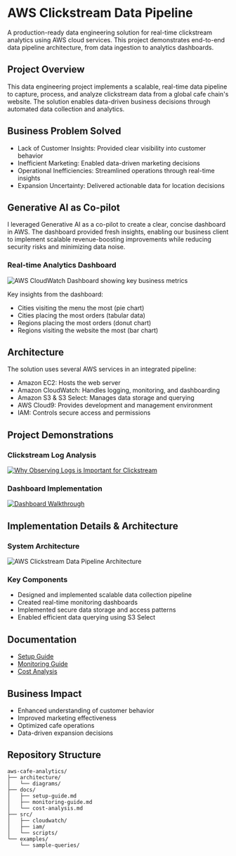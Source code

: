 # AWS Clickstream Data Pipeline

A production-ready data engineering solution for real-time clickstream analytics using AWS cloud services. This project demonstrates end-to-end data pipeline architecture, from data ingestion to analytics dashboards.

## Project Overview
This data engineering project implements a scalable, real-time data pipeline to capture, process, and analyze clickstream data from a global cafe chain's website. The solution enables data-driven business decisions through automated data collection and analytics.

## Business Problem Solved
- Lack of Customer Insights: Provided clear visibility into customer behavior
- Inefficient Marketing: Enabled data-driven marketing decisions
- Operational Inefficiencies: Streamlined operations through real-time insights
- Expansion Uncertainty: Delivered actionable data for location decisions

## Generative AI as Co-pilot
I leveraged Generative AI as a co-pilot to create a clear, concise dashboard in AWS. The dashboard provided fresh insights, enabling our business client to implement scalable revenue-boosting improvements while reducing security risks and minimizing data noise.

### Real-time Analytics Dashboard
![AWS CloudWatch Dashboard showing key business metrics](https://cdn.prod.website-files.com/678689ad79214b873fce7420/67f3ed87f5a7743671651c25_Building%20a%20Data%20Pipeline%20for%20Business%20Insights.webp)

Key insights from the dashboard:
- Cities visiting the menu the most (pie chart)
- Cities placing the most orders (tabular data)
- Regions placing the most orders (donut chart)
- Regions visiting the website the most (bar chart)

## Architecture
The solution uses several AWS services in an integrated pipeline:
- Amazon EC2: Hosts the web server
- Amazon CloudWatch: Handles logging, monitoring, and dashboarding
- Amazon S3 & S3 Select: Manages data storage and querying
- AWS Cloud9: Provides development and management environment
- IAM: Controls secure access and permissions

## Project Demonstrations
### Clickstream Log Analysis
[![Why Observing Logs is Important for Clickstream](https://cdn.loom.com/sessions/thumbnails/c3f97477b4c047d4bbd84508ef67748b-with-play.gif)](https://www.loom.com/share/c3f97477b4c047d4bbd84508ef67748b?sid=8c1ab6f1-9b2e-4b6b-bf99-c27afcf5ae31)

### Dashboard Implementation
[![Dashboard Walkthrough](https://cdn.loom.com/sessions/thumbnails/5ed5400678794b16a1df379aec51ede0-with-play.gif)](https://www.loom.com/share/5ed5400678794b16a1df379aec51ede0?sid=809b9b94-46b0-484a-b7ca-48e600af168f)

## Implementation Details & Architecture

### System Architecture
![AWS Clickstream Data Pipeline Architecture](https://cdn.prod.website-files.com/678689ad79214b873fce7420/67f3f615923fcc32b2944dbd__Data_Pipeline_to_Support_Analyzing_Clickstream_Data_with_AWS.webp)

### Key Components
- Designed and implemented scalable data collection pipeline
- Created real-time monitoring dashboards
- Implemented secure data storage and access patterns
- Enabled efficient data querying using S3 Select

## Documentation
- [Setup Guide](docs/setup-guide.md)
- [Monitoring Guide](docs/monitoring-guide.md)
- [Cost Analysis](docs/cost-analysis.md)

## Business Impact
- Enhanced understanding of customer behavior
- Improved marketing effectiveness
- Optimized cafe operations
- Data-driven expansion decisions

## Repository Structure
```
aws-cafe-analytics/
├── architecture/
│   └── diagrams/
├── docs/
│   ├── setup-guide.md
│   ├── monitoring-guide.md
│   └── cost-analysis.md
├── src/
│   ├── cloudwatch/
│   ├── iam/
│   └── scripts/
└── examples/
    └── sample-queries/
